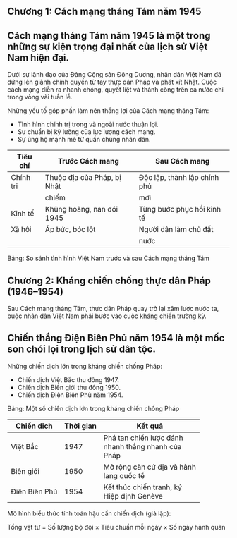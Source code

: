## **Chương 1: Cách mạng tháng Tám năm 1945**

## **Cách mạng tháng Tám năm 1945 là một trong những sự kiện trọng đại nhất của lịch sử Việt Nam hiện đại.**

Dưới sự lãnh đạo của Đảng Cộng sản Đông Dương, nhân dân Việt Nam đã đứng lên giành chính quyền từ tay thực dân Pháp và phát xít Nhật. Cuộc cách mạng diễn ra nhanh chóng, quyết liệt và thành công trên cả nước chỉ trong vòng vài tuần lễ.

Những yếu tố góp phần làm nên thắng lợi của Cách mạng tháng Tám:

- Tình hình chính trị trong và ngoài nước thuận lợi.
- Sư chuẩn bị kỹ lưỡng của lưc lượng cách mạng.
- Sự ủng hộ mạnh mẽ từ quần chúng nhân dân.

| Tiêu chí  | Trước Cách mang             | Sau Cách mang                |
|-----------|-----------------------------|------------------------------|
| Chính tri | Thuộc địa của Pháp, bị Nhật | Độc lập, thành lập chính phủ |
|           | chiếm                       | mới                          |
| Kinh tế   | Khủng hoảng, nan đói 1945   | Từng bước phục hồi kinh tế   |
| Xã hôi    | Áp bức, bóc lột             | Người dân làm chủ đất        |
|           |                             | nước                         |

Bảng: So sánh tình hình Việt Nam trước và sau Cách mạng tháng Tám

## **Chương 2: Kháng chiến chống thực dân Pháp (1946–1954)**

Sau Cách mạng tháng Tám, thực dân Pháp quay trở lại xâm lược nước ta, buộc nhân dân Việt Nam phải bước vào cuộc kháng chiến trường kỳ.

## **Chiến thắng Điện Biên Phủ năm 1954 là một mốc son chói lọi trong lịch sử dân tộc.**

Những chiến dịch lớn trong kháng chiến chống Pháp:

- Chiến dịch Việt Bắc thu đông 1947.
- Chiến dịch Biên giới thu đông 1950.
- Chiến dịch Điện Biên Phủ năm 1954.

Bảng: Một số chiến dịch lớn trong kháng chiến chống Pháp

| Chiến dich    | Thời gian | Kết quả                                                  |
|---------------|-----------|----------------------------------------------------------|
| Việt Bắc      | 1947      | Phá tan chiến lược đánh<br>nhanh thắng nhanh của<br>Pháp |
| Biên giới     | 1950      | Mở rộng căn cứ địa và hành<br>lang quốc tế               |
| Điên Biên Phủ | 1954      | Kết thúc chiến tranh, ký<br>Hiệp định Genève             |

Mô hình biểu thức tính toán hậu cần chiến dịch (giả lập):

Tổng vật tư = Số lượng bộ đội × Tiêu chuẩn mỗi ngày × Số ngày hành quân